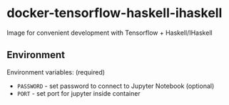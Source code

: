 # docker-tensorflow-haskell-ihaskell
Image for convenient development with Tensorflow + Haskell/IHaskell

## Environment

Environment variables:
(required)
* `PASSWORD` - set password to connect to Jupyter Notebook
(optional)
* `PORT` - set port for jupyter inside container
